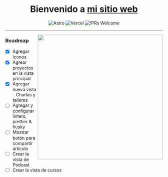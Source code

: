 <div align="center">

  <h1>Bienvenido a <a href="https://eduardoalvarez.dev">mi sitio web</a></h1>

![Astro](https://img.shields.io/badge/Developed%20with-Astro-e73bba?logo=astro) ![Vercel](https://img.shields.io/badge/Hosted%20in-Vercel-000000?logo=vercel) ![!PRs Welcome](https://img.shields.io/badge/PRs-welcome-brightgreen.svg)

</div>

---

<img   align="right" src="https://eduardoalvarez.dev/images/eduardoalvarez.gif?raw=true" width="400" />

### Roadmap

- [x] Agregar iconos
- [x] Agrear proyectos en la vista principal
- [x] Agregar nueva vista - Charlas y talleres
- [ ] Agregar y configurar linters, prettier & husky
- [ ] Mostrar botón para compartir artículo
- [ ] Crear la vista de Podcast
- [ ] Crear la vista de cursos
